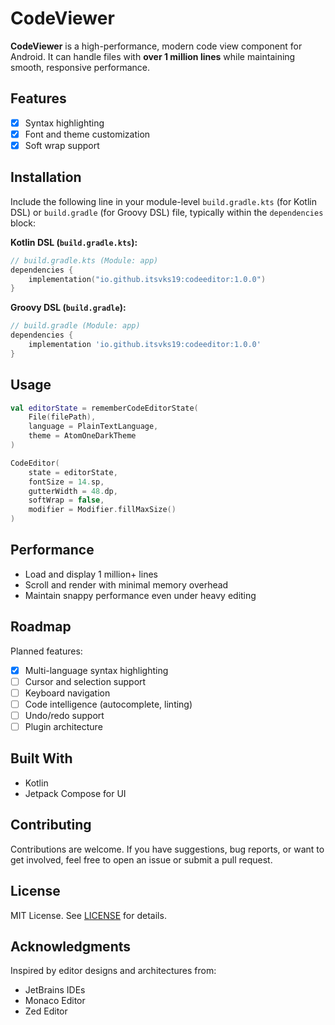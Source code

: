 # CodeViewer

**CodeViewer** is a high-performance, modern code view component for Android. It can handle files with **over 1 million lines** while maintaining smooth, responsive performance.

## Features

- [x] Syntax highlighting
- [x] Font and theme customization
- [x] Soft wrap support

## Installation

Include the following line in your module-level `build.gradle.kts` (for Kotlin DSL) or `build.gradle` (for Groovy DSL) file, typically within the `dependencies` block:

**Kotlin DSL (`build.gradle.kts`):**

```kotlin
// build.gradle.kts (Module: app)
dependencies {
    implementation("io.github.itsvks19:codeeditor:1.0.0")
}
```

**Groovy DSL (`build.gradle`):**

```groovy
// build.gradle (Module: app)
dependencies {
    implementation 'io.github.itsvks19:codeeditor:1.0.0'
}
```

## Usage

```kotlin
val editorState = rememberCodeEditorState(
    File(filePath),
    language = PlainTextLanguage,
    theme = AtomOneDarkTheme
)

CodeEditor(
    state = editorState,
    fontSize = 14.sp,
    gutterWidth = 48.dp,
    softWrap = false,
    modifier = Modifier.fillMaxSize()
)
```

## Performance

- Load and display 1 million+ lines
- Scroll and render with minimal memory overhead
- Maintain snappy performance even under heavy editing

## Roadmap

Planned features:

- [X] Multi-language syntax highlighting
- [ ] Cursor and selection support
- [ ] Keyboard navigation
- [ ] Code intelligence (autocomplete, linting)
- [ ] Undo/redo support
- [ ] Plugin architecture

## Built With

- Kotlin
- Jetpack Compose for UI

## Contributing

Contributions are welcome. If you have suggestions, bug reports, or want to get involved, feel free to open an issue or submit a pull request.

## License

MIT License. See [LICENSE](LICENSE) for details.

## Acknowledgments

Inspired by editor designs and architectures from:

- JetBrains IDEs
- Monaco Editor
- Zed Editor

